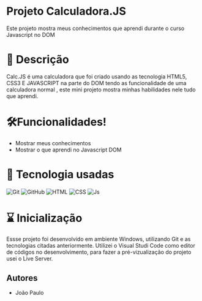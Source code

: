 # Projeto Calculadora.JS
 
   Este projeto mostra meus conhecimentos que aprendi durante o curso Javascript no DOM


# 📝 Descrição

Calc.JS é uma calculadora que foi criado usando as tecnologia HTML5, CSS3 E JAVASCRIPT na parte do DOM  tendo as funcionalidade de uma calculadora normal , este mini projeto mostra minhas habilidades nele tudo que aprendi.

 
# 🛠️Funcionalidades!

- Mostrar meus conhecimentos 
- Mostrar o que aprendi no Javascript DOM



# 📡 Tecnologia usadas

<div>
  <img align="center" alt="Git" src="https://img.shields.io/badge/GIT-E44C30?style=for-the-badge&logo=git&logoColor=white">
  <img align="center" alt="GitHub" src="https://img.shields.io/badge/GitHub-100000?style=for-the-badge&logo=github&logoColor=white">
  <img align="center" alt="HTML" src="https://img.shields.io/badge/HTML5-E34F26?style=for-the-badge&logo=html5&logoColor=white">
  <img align="center" alt="CSS" src="https://img.shields.io/badge/CSS3-1572B6?style=for-the-badge&logo=css3&logoColor=white">
  <img align="center" alt="Js" src="https://img.shields.io/badge/JavaScript-323330?style=for-the-badge&logo=javascript&logoColor=F7DF1E">
<div/>


# ⌛ Inicialização

Essse projeto foi desenvolvido em ambiente Windows, utilizando Git e as tecnologias citadas anteriormente. Utilizei o Visual Studi Code como editor de códigos no desenvolvimento, para fazer a pré-vizualização do projeto  usei o Live Server.

## Autores

- João Paulo
